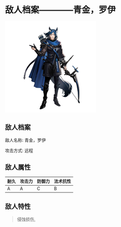 # 敌人档案————青金，罗伊

![青金，罗伊](./eneIcons/青金，罗伊.png)

## 敌人档案

敌人名称: 青金，罗伊

攻击方式: 远程

## 敌人属性

| 耐久      | 攻击力  | 防御力 | 法术抗性 |
|---------|------|-----|------|
| A | A | C | B |

## 敌人特性
> 侵蚀损伤,
